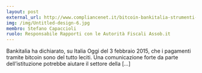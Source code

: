 ```yaml
---
layout: post
external_url: http://www.compliancenet.it/bitcoin-bankitalia-strumenti-di-pagamento-del-tutto-leciti-italia-oggi-3-febbraio-2015
img: /img/Untitled-design-6.jpg
membro: Stefano Capaccioli
ruolo: Responsabile Rapporti con le Autorità Fiscali Assob.it
---
```


Bankitalia ha dichiarato, su Italia Oggi del 3 febbraio 2015, che i pagamenti tramite bitcoin sono del tutto leciti. Una comunicazione forte da parte dell’istituzione potrebbe aiutare il settore della […]
